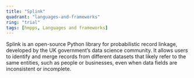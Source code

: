 ```yaml
---
title: "Splink"
quadrant: "languages-and-frameworks"
ring: "trial"
tags: [hmpps, Languages and frameworks]
---
```

Splink is an open-source Python library for probabilistic record linkage, developed by the UK government’s data science community. It allows users to identify and merge records from different datasets that likely refer to the same entities, such as people or businesses, even when data fields are inconsistent or incomplete.
